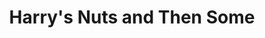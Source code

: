 ---
title: "Harry's Nuts and Then Some"
url: /millsboro/harrys-nuts-and-then-some/
shop: hardware
---
